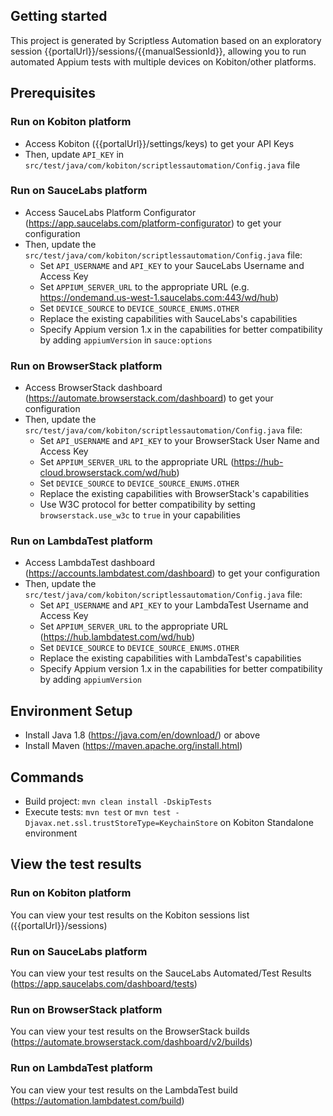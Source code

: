 ## Getting started

This project is generated by Scriptless Automation based on an exploratory session {{portalUrl}}/sessions/{{manualSessionId}}, allowing you to run automated Appium tests with multiple devices on Kobiton/other platforms.

## Prerequisites

### Run on Kobiton platform

- Access Kobiton ({{portalUrl}}/settings/keys) to get your API Keys
- Then, update `API_KEY` in `src/test/java/com/kobiton/scriptlessautomation/Config.java` file

### Run on SauceLabs platform

- Access SauceLabs Platform Configurator (https://app.saucelabs.com/platform-configurator) to get your configuration
- Then, update the `src/test/java/com/kobiton/scriptlessautomation/Config.java` file:
  - Set `API_USERNAME` and `API_KEY` to your SauceLabs Username and Access Key
  - Set `APPIUM_SERVER_URL` to the appropriate URL (e.g. https://ondemand.us-west-1.saucelabs.com:443/wd/hub)
  - Set `DEVICE_SOURCE` to `DEVICE_SOURCE_ENUMS.OTHER`
  - Replace the existing capabilities with SauceLabs's capabilities
  - Specify Appium version 1.x in the capabilities for better compatibility by adding `appiumVersion` in `sauce:options`

### Run on BrowserStack platform

- Access BrowserStack dashboard (https://automate.browserstack.com/dashboard) to get your configuration
- Then, update the `src/test/java/com/kobiton/scriptlessautomation/Config.java` file:
  - Set `API_USERNAME` and `API_KEY` to your BrowserStack User Name and Access Key
  - Set `APPIUM_SERVER_URL` to the appropriate URL (https://hub-cloud.browserstack.com/wd/hub)
  - Set `DEVICE_SOURCE` to `DEVICE_SOURCE_ENUMS.OTHER`
  - Replace the existing capabilities with BrowserStack's capabilities
  - Use W3C protocol for better compatibility by setting `browserstack.use_w3c` to `true` in your capabilities

### Run on LambdaTest platform

- Access LambdaTest dashboard (https://accounts.lambdatest.com/dashboard) to get your configuration
- Then, update the `src/test/java/com/kobiton/scriptlessautomation/Config.java` file:
  - Set `API_USERNAME` and `API_KEY` to your LambdaTest Username and Access Key
  - Set `APPIUM_SERVER_URL` to the appropriate URL (https://hub.lambdatest.com/wd/hub)
  - Set `DEVICE_SOURCE` to `DEVICE_SOURCE_ENUMS.OTHER`
  - Replace the existing capabilities with LambdaTest's capabilities
  - Specify Appium version 1.x in the capabilities for better compatibility by adding `appiumVersion`

## Environment Setup

- Install Java 1.8 (https://java.com/en/download/) or above
- Install Maven (https://maven.apache.org/install.html)

## Commands

- Build project: `mvn clean install -DskipTests`
- Execute tests: `mvn test` or `mvn test -Djavax.net.ssl.trustStoreType=KeychainStore` on Kobiton Standalone environment

## View the test results

### Run on Kobiton platform

You can view your test results on the Kobiton sessions list ({{portalUrl}}/sessions)

### Run on SauceLabs platform

You can view your test results on the SauceLabs Automated/Test Results (https://app.saucelabs.com/dashboard/tests)

### Run on BrowserStack platform

You can view your test results on the BrowserStack builds (https://automate.browserstack.com/dashboard/v2/builds)

### Run on LambdaTest platform

You can view your test results on the LambdaTest build (https://automation.lambdatest.com/build)
